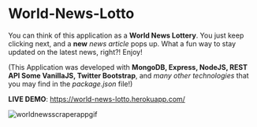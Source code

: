 # World-News-Lotto

You can think of this application as a <strong>World News Lottery</strong>. You just keep clicking next, and a <strong>new</strong> <em>news article</em> pops up. What a fun way to stay updated on the latest news, right?! Enjoy!

(This Application was developed with <strong>MongoDB, Express, NodeJS, REST API Some VanillaJS, Twitter Bootstrap</strong>, and <em>many other technologies</em> that you may find in the <em>package.json</em> file!)

<strong>LIVE DEMO</strong>: https://world-news-lotto.herokuapp.com/

![worldnewsscraperappgif](https://user-images.githubusercontent.com/24254780/30140131-616e18b0-9340-11e7-8555-f79892ad338c.gif)
